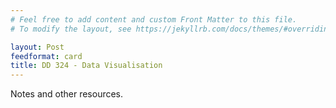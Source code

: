 ```yaml
---
# Feel free to add content and custom Front Matter to this file.
# To modify the layout, see https://jekyllrb.com/docs/themes/#overriding-theme-defaults

layout: Post
feedformat: card
title: DD 324 - Data Visualisation
---
```


Notes and other resources.
